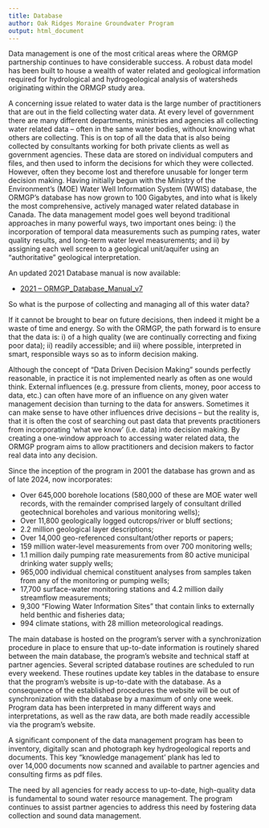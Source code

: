 ```yaml
---
title: Database
author: Oak Ridges Moraine Groundwater Program
output: html_document
---
```


Data management is one of the most critical areas where the ORMGP partnership continues to have considerable success. A robust data model has been built to house a wealth of water related and geological information required for hydrological and hydrogeological analysis of watersheds originating within the ORMGP study area.

A concerning issue related to water data is the large number of practitioners that are out in the field collecting water data. At every level of government there are many different departments, ministries and agencies all collecting water related data – often in the same water bodies, without knowing what others are collecting. This is on top of all the data that is also being collected by consultants working for both private clients as well as government agencies. These data are stored on individual computers and files, and then used to inform the decisions for which they were collected. However, often they become lost and therefore unusable for longer term decision making. Having initially begun with the Ministry of the Environment’s (MOE) Water Well Information System (WWIS) database, the ORMGP’s database has now grown to 100 Gigabytes, and into what is likely the most comprehensive, actively managed water related database in Canada. The data management model goes well beyond traditional approaches in many powerful ways, two important ones being: i) the incorporation of temporal data measurements such as pumping rates, water quality results, and long-term water level measurements; and ii) by assigning each well screen to a geological unit/aquifer using an “authoritative” geological interpretation.

An updated 2021 Database manual is now available:

* [2021 – ORMGP_Database_Manual_v7](https://owrc.github.io/database-manual/Contents/TOC.html)

So what is the purpose of collecting and managing all of this water data? 

If it cannot be brought to bear on future decisions, then indeed it might be a waste of time and energy. So with the ORMGP, the path forward is to ensure that the data is: i) of a high quality (we are continually correcting and fixing poor data); ii) readily accessible; and iii) where possible, interpreted in smart, responsible ways so as to inform decision making.

Although the concept of “Data Driven Decision Making” sounds perfectly reasonable, in practice it is not implemented nearly as often as one would think. External influences (e.g. pressure from clients, money, poor access to data, etc.) can often have more of an influence on any given water management decision than turning to the data for answers. Sometimes it can make sense to have other influences drive decisions – but the reality is, that it is often the cost of searching out past data that prevents practitioners from incorporating ‘what we know’ (i.e. data) into decision making. By creating a one-window approach to accessing water related data, the ORMGP program aims to allow practitioners and decision makers to factor real data into any decision.

Since the inception of the program in 2001 the database has grown and as of late 2024, now incorporates:
- Over 645,000 borehole locations (580,000 of these are MOE water well records, with the remainder comprised largely of consultant drilled geotechnical boreholes and various monitoring wells);
- Over 11,800 geologically logged outcrops/river or bluff sections;
- 2.2 million geological layer descriptions;
- Over 14,000 geo-referenced consultant/other reports or papers;
- 159 million water-level measurements from over 700 monitoring wells;
- 1.1 million daily pumping rate measurements from 80 active municipal drinking water supply wells;
- 965,000 individual chemical constituent analyses from samples taken from any of the monitoring or pumping wells;
- 17,700 surface-water monitoring stations and 4.2 million daily streamflow measurements;
- 9,300 “Flowing Water Information Sites” that contain links to externally held benthic and fisheries data;
- 994 climate stations, with 28 million meteorological readings.

The main database is hosted on the program’s server with a synchronization procedure in place to ensure that up-to-date information is routinely shared between the main database, the program’s website and technical staff at partner agencies. Several scripted database routines are scheduled to run every weekend. These routines update key tables in the database to ensure that the program’s website is up-to-date with the database. As a consequence of the established procedures the website will be out of synchronization with the database by a maximum of only one week. Program data has been interpreted in many different ways and interpretations, as well as the raw data, are both made readily accessible via the program’s website.   

A significant component of the data management program has been to inventory, digitally scan and photograph key hydrogeological reports and documents. This key “knowledge management’ plank has led to over 14,000 documents now scanned and available to partner agencies and consulting firms as pdf files.

The need by all agencies for ready access to up-to-date, high-quality data is fundamental to sound water resource management. The program continues to assist partner agencies to address this need by fostering data collection and sound data management.
